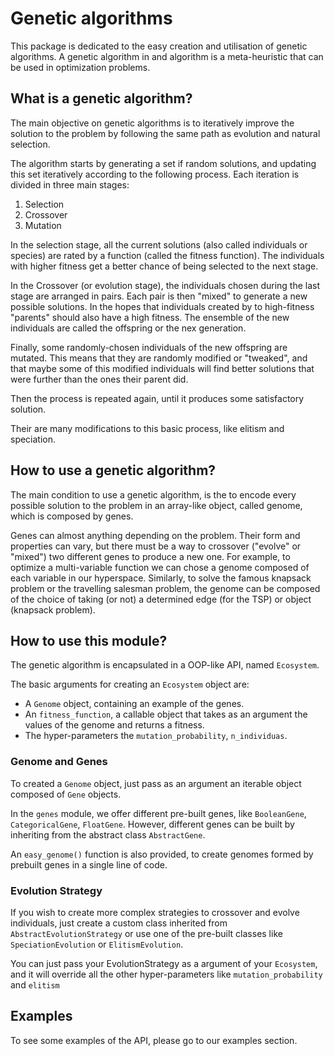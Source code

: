 # Genetic algorithms
This package is dedicated to the easy creation and utilisation of genetic algorithms. A genetic algorithm in and algorithm 
is a meta-heuristic that can be used in optimization problems.

## What is a genetic algorithm?
The main objective on genetic algorithms is to iteratively improve the solution to the problem 
by following the same path as evolution and natural selection.

The algorithm starts by generating a set if random solutions, and updating this set iteratively according to the following 
process. Each iteration is divided in three main stages:
1. Selection
2. Crossover
3. Mutation

In the selection stage, all the current solutions (also called individuals or species) are rated by a function (called the fitness function).
The individuals with higher fitness get a better chance of being selected to the next stage.

In the Crossover (or evolution stage), the individuals chosen during the last stage are arranged in pairs.
Each pair is then "mixed" to generate a new possible solutions.
In the hopes that individuals created by to high-fitness "parents" should also have a high fitness.
The ensemble of the new individuals are called the offspring or the nex generation.

Finally, some randomly-chosen individuals of the new offspring are mutated. This means that they are randomly modified or "tweaked",
and that maybe some of this modified individuals will find better solutions that were further than the ones their parent did.

Then the process is repeated again, until it produces some satisfactory solution.

Their are many modifications to this basic process, like elitism and speciation.

## How to use a genetic algorithm?
The main condition to use a genetic algorithm, is the to encode every possible solution to the problem in an array-like object,
called genome, which is composed by genes.

Genes can almost anything depending on the problem. Their form and properties can vary, but there must be a way to crossover ("evolve" or "mixed") two different genes to produce a new one.
For example, to optimize a multi-variable function we can chose a genome composed of each variable in our hyperspace.
Similarly, to solve the famous knapsack problem or the travelling salesman problem, the genome can be composed of the choice of taking (or not) a determined edge (for the TSP) or object (knapsack problem).

## How to use this module?
The genetic algorithm is encapsulated in a OOP-like API, named `Ecosystem`.

The basic arguments for creating an `Ecosystem` object are:
 - A `Genome` object, containing an example of the genes.
 - An `fitness_function`, a callable object that takes as an argument the values of the genome and returns a fitness.
 - The hyper-parameters the `mutation_probability`, `n_individuas`.

### Genome and Genes
To created a `Genome` object, just pass as an argument an iterable object composed of `Gene` objects.

In the `genes` module, we offer different pre-built genes, like `BooleanGene`, `CategoricalGene`, `FloatGene`. However, different genes can 
be built by inheriting from the abstract class `AbstractGene`.

An `easy_genome()` function is also provided, to create genomes formed by prebuilt genes in a single line of code.

### Evolution Strategy
If you wish to create more complex strategies to crossover and evolve individuals, just create a custom class inherited from 
`AbstractEvolutionStrategy` or use one of the pre-built classes like `SpeciationEvolution` or `ElitismEvolution`.

You can just pass your EvolutionStrategy as a argument of your `Ecosystem`, and it will override all the other hyper-parameters 
like `mutation_probability` and `elitism`

## Examples
To see some examples of the API, please go to our examples section.